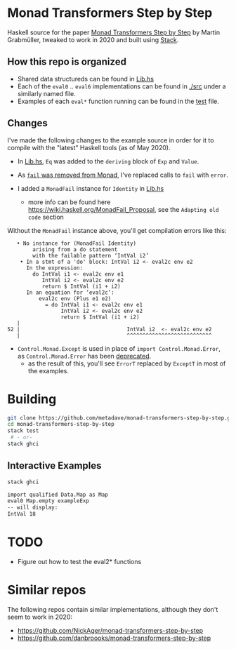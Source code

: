 # Monad Transformers Step by Step

Haskell source for the paper 
[Monad Transformers Step by Step](https://github.com/mgrabmueller/TransformersStepByStep/blob/master/pdf/Transformers.pdf) by Martin Grabmüller, tweaked to work in 2020 and built using [Stack](https://docs.haskellstack.org/en/stable/README/).


## How this repo is organized

- Shared data structureds can be found in [Lib.hs](https://github.com/metadave/monad-transformers-step-by-step/blob/master/src/Lib.hs) 
- Each of the `eval0` .. `eval6` implementations can be found in [./src](https://github.com/metadave/monad-transformers-step-by-step/tree/master/src) under a similarly named file.  
- Examples of each `eval*` function running can be found in the [test](https://github.com/metadave/monad-transformers-step-by-step/blob/master/test/HUnitTests.hs) file.


## Changes

I've made the following changes to the example source in order for it to compile with the "latest" Haskell tools (as of May 2020). 

- In [Lib.hs](https://github.com/metadave/monad-transformers-step-by-step/blob/master/src/Lib.hs), `Eq` was added 
to the `deriving` block of `Exp` and `Value`.

- As [`fail` was removed from Monad](https://downloads.haskell.org/%7Eghc/8.8.1/docs/html/users_guide/8.8.1-notes.html#base-library), I've replaced calls to `fail` with `error`. 

- I added a `MonadFail` instance for `Identity` in [Lib.hs](https://github.com/metadave/monad-transformers-step-by-step/blob/master/src/Lib.hs)
  - more info can be found here https://wiki.haskell.org/MonadFail_Proposal, see the `Adapting old code` section


Without the `MonadFail` instance above, you'll get compilation errors like this:

```
   • No instance for (MonadFail Identity)
        arising from a do statement
        with the failable pattern ‘IntVal i2’
    • In a stmt of a 'do' block: IntVal i2 <- eval2c env e2
      In the expression:
        do IntVal i1 <- eval2c env e1
           IntVal i2 <- eval2c env e2
           return $ IntVal (i1 + i2)
      In an equation for ‘eval2c’:
          eval2c env (Plus e1 e2)
            = do IntVal i1 <- eval2c env e1
                 IntVal i2 <- eval2c env e2
                 return $ IntVal (i1 + i2)
   |
52 |                                  IntVal i2  <- eval2c env e2
   |                                  ^^^^^^^^^^^^^^^^^^^^^^^^^^^
```

- `Control.Monad.Except` is used in place of `import Control.Monad.Error`, as `Control.Monad.Error` has been [deprecated](https://hackage.haskell.org/package/mtl-2.2.2/docs/Control-Monad-Error.html).
  - as the result of this, you'll see `ErrorT` replaced by `ExceptT` in most of the examples.

# Building

```bash
git clone https://github.com/metadave/monad-transformers-step-by-step.git
cd monad-transformers-step-by-step
stack test
 # - or-
stack ghci
```

## Interactive Examples

```bash
stack ghci

import qualified Data.Map as Map
eval0 Map.empty exampleExp
-- will display:
IntVal 18

```
# TODO

- Figure out how to test the eval2* functions

# Similar repos

The following repos contain similar implementations, although they don't seem to work in 2020:

- https://github.com/NickAger/monad-transformers-step-by-step
- https://github.com/danbroooks/monad-transformers-step-by-step

